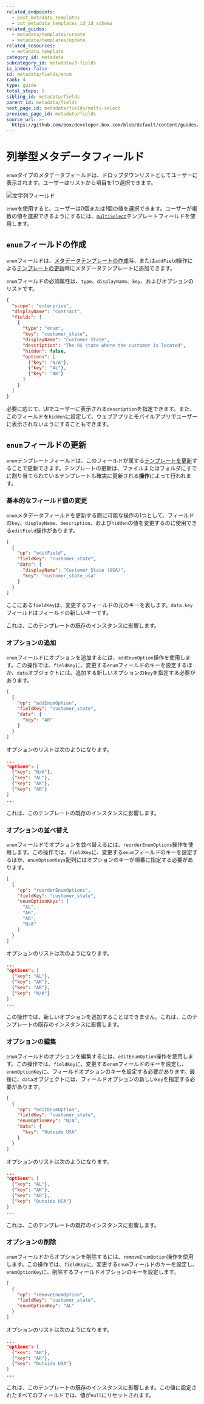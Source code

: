 ```yaml
---
related_endpoints:
  - post_metadata_templates
  - put_metadata_templates_id_id_schema
related_guides:
  - metadata/templates/create
  - metadata/templates/update
related_resources:
  - metadata_template
category_id: metadata
subcategory_id: metadata/3-fields
is_index: false
id: metadata/fields/enum
rank: 4
type: guide
total_steps: 5
sibling_id: metadata/fields
parent_id: metadata/fields
next_page_id: metadata/fields/multi-select
previous_page_id: metadata/fields
source_url: >-
  https://github.com/box/developer.box.com/blob/default/content/guides/metadata/3-fields/4-enum.md
---
```

# 列挙型メタデータフィールド

`enum`タイプのメタデータフィールドは、ドロップダウンリストとしてユーザーに表示されます。ユーザーはリストから項目を1つ選択できます。

<ImageFrame border center shadow width="400">

![文字列フィールド](./metadata-field-enum.png)

</ImageFrame>

<Message notice>

`enum`を使用すると、ユーザーは0個または1個の値を選択できます。ユーザーが複数の値を選択できるようにするには、[`multiSelect`][g_multi_select]テンプレートフィールドを使用します。

</Message>

## `enum`フィールドの作成

`enum`フィールドは、[メタデータテンプレートの作成][g_create_template]時、または`addField`操作による[テンプレートの更新][g_update_template]時にメタデータテンプレートに追加できます。

`enum`フィールドの必須属性は、`type`、`displayName`、`key`、およびオプションのリストです。

```json
{
  "scope": "enterprise",
  "displayName": "Contract",
  "fields": [
    {
      "type": "enum",
      "key": "customer_state",
      "displayName": "Customer State",
      "description": "The US state where the customer is located",
      "hidden": false,
      "options": [
        {"key": "N/A"},
        {"key": "AL"},
        {"key": "AK"}
      ]
    }
  ]
}
```

必要に応じて、UIでユーザーに表示される`description`を指定できます。また、このフィールドを`hidden`に設定して、ウェブアプリとモバイルアプリでユーザーに表示されないようにすることもできます。

## `enum`フィールドの更新

`enum`テンプレートフィールドは、このフィールドが属する[テンプレートを更新][g_update_template]することで更新できます。テンプレートの更新は、ファイルまたはフォルダにすでに割り当てられているテンプレートも確実に更新される**操作**によって行われます。

### 基本的なフィールド値の変更

`enum`メタデータフィールドを更新する際に可能な操作の1つとして、フィールドの`key`、`displayName`、`description`、および`hidden`の値を変更するのに使用できる`editField`操作があります。

```json
[
  {
    "op": "editField",
    "fieldKey": "customer_state",
    "data": {
      "displayName": "Customer State (USA)",
      "key": "customer_state_usa"
    }
  }
]
```

<Message>

ここにある`fieldKey`は、変更するフィールドの元のキーを表します。`data.key`フィールドはフィールドの新しいキーです。

</Message>

<Message warning>

これは、このテンプレートの既存のインスタンスに影響します。

</Message>

### オプションの追加

`enum`フィールドにオプションを追加するには、`addEnumOption`操作を使用します。この操作では、`fieldKey`に、変更する`enum`フィールドのキーを設定するほか、`data`オブジェクトには、追加する新しいオプションの`key`を指定する必要があります。

```json
[
  {
    "op": "addEnumOption",
    "fieldKey": "customer_state",
    "data": {
      "key": "AR"
    }
  }
]
```

オプションのリストは次のようになります。

```json
...
"options": [
  {"key": "N/A"},
  {"key": "AL"},
  {"key": "AK"},
  {"key": "AR"}
]
...
```

<Message warning>

これは、このテンプレートの既存のインスタンスに影響します。

</Message>

### オプションの並べ替え

`enum`フィールドでオプションを並べ替えるには、`reorderEnumOptions`操作を使用します。この操作では、`fieldKey`に、変更する`enum`フィールドのキーを設定するほか、`enumOptionKeys`配列にはオプションのキーが順番に指定する必要があります。

```json
[
  {
    "op": "reorderEnumOptions",
    "fieldKey": "customer_state",
    "enumOptionKeys": [
      "AL",
      "AK",
      "AR",
      "N/A"
    ]
  }
]
```

オプションのリストは次のようになります。

```json
...
"options": [
  {"key": "AL"},
  {"key": "AK"},
  {"key": "AR"},
  {"key": "N/A"}
]
...
```

<Message warning>

この操作では、新しいオプションを追加することはできません。これは、このテンプレートの既存のインスタンスに影響します。

</Message>

### オプションの編集

`enum`フィールドのオプションを編集するには、`editEnumOption`操作を使用します。この操作では、`fieldKey`に、変更する`enum`フィールドのキーを設定し、`enumOptionKey`に、フィールドオプションのキーを設定する必要があります。最後に、`data`オブジェクトには、フィールドオプションの新しい`key`を指定する必要があります。

```json
[
  {
    "op": "editEnumOption",
    "fieldKey": "customer_state",
    "enumOptionKey": "N/A",
    "data": {
      "key": "Outside USA"
    }
  }
]
```

オプションのリストは次のようになります。

```json
...
"options": [
  {"key": "AL"},
  {"key": "AK"},
  {"key": "AR"},
  {"key": "Outside USA"}
]
...
```

<Message warning>

これは、このテンプレートの既存のインスタンスに影響します。

</Message>

### オプションの削除

`enum`フィールドからオプションを削除するには、`removeEnumOption`操作を使用します。この操作では、`fieldKey`に、変更する`enum`フィールドのキーを設定し、`enumOptionKey`に、削除するフィールドオプションのキーを設定します。

```json
[
  {
    "op": "removeEnumOption",
    "fieldKey": "customer_state",
    "enumOptionKey": "AL"
  }
]
```

オプションのリストは次のようになります。

```json
...
"options": [
  {"key": "AK"},
  {"key": "AR"},
  {"key": "Outside USA"}
]
...
```

<Message warning>

これは、このテンプレートの既存のインスタンスに影響します。この値に設定されたすべてのフィールドでは、値が`null`にリセットされます。

</Message>

[g_create_template]: g://metadata/templates/create

[g_update_template]: g://metadata/templates/update

[g_multi_select]: g://metadata/fields/multi-select
